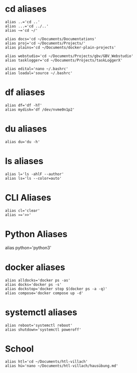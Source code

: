 # cd aliases
```
alias ..='cd ..'
alias ...='cd ../..'
alias ~='cd ~/'
```

```
alias docs='cd ~/Documents/Documentations'
alias proj='cd ~/Documents/Projects/'
alias plains='cd ~/Documents/docker-plain-projects'
```

```
alias webstudio='cd ~/Documents/Projects/gbv/GBV_Webstudio'
alias tasklogger='cd ~/Documents/Projects/taskLoggerX'
```

```
alias edital='nano ~/.bashrc'
alias loadal='source ~/.bashrc'
```


# df aliases
```
alias df='df -hT'
alias mydisk='df /dev/nvme0n1p2'
```

# du aliases
```
alias du='du -h'
```

# ls aliases
```
alias l='ls -ahlF --author'
alias ls='ls --color=auto'
```

# CLI Aliases
```
alias cl='clear'
alias »='>>'
```

# Python Aliases
alias python='python3'

# docker aliases
```
alias alldocks='docker ps -as'
alias docks='docker ps -s'
alias dockstop='docker stop $(docker ps -a -q)'
alias compose='docker compose up -d'
```

# systemctl aliases
```
alias reboot='systemctl reboot'
alias shutdown='systemctl poweroff'
```

# School
```
alias htl='cd ~/Documents/htl-villach'
alias hü='nano ~/Documents/htl-villach/hausübung.md'
```
